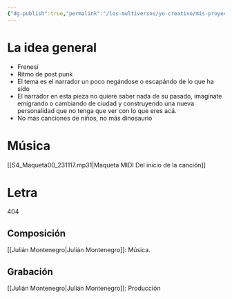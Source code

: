 ```yaml
---
{"dg-publish":true,"permalink":"/los-multiversos/yo-creativo/mis-proyectos-publicos/impostor/s4-post-punk/"}
---
```


# La idea general
- Frenesí
- Ritmo de post punk
- El tema es el narrador un poco negándose o escapándo de lo que ha sido
- El narrador en esta pieza no quiere saber nada de su pasado, imagínate emigrando o cambiando de ciudad y construyendo una nueva personalidad que no tenga que ver con lo que eres acá.
- No más canciones de niños, no más dinosaurio
# Música
[[S4_Maqueta00_231117.mp31\|Maqueta MIDI Del inicio de la canción]]
# Letra
404
## Composición
[[Julián Montenegro\|Julián Montenegro]]: Música.
## Grabación
[[Julián Montenegro\|Julián Montenegro]]: Producción